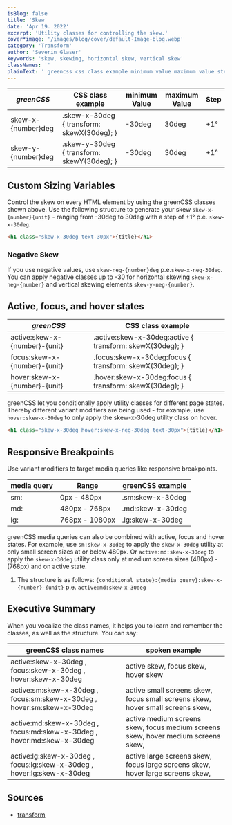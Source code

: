 ```yaml
---
isBlog: false
title: 'Skew'
date: 'Apr 19. 2022'
excerpt: 'Utility classes for controlling the skew.'
cover*image: '/images/blog/cover/default-Image-blog.webp'
category: 'Transform'
author: 'Severin Glaser'
keywords: 'skew, skewing, horizontal skew, vertical skew'
classNames: ''
plainText: ' greencss css class example minimum value maximum value step skew-x number deg skew-x-30deg transform: skewx 30deg ; -30deg 30deg +1° skew-y number deg skew-y-30deg transform: skewy 30deg ; -30deg 30deg +1° custom sizing variables control the skew on every html element by using the greencss classes shown above use the following structure to generate your skew `skew-x number unit ` ranging from -30deg to 30deg with a step of +1° p e `skew-x-30deg`  negative skew if you use negative values use `skew-neg number deg` p e `skew-x-neg-30deg` you can apply negative classes up to -30 for horizontal skewing `skew-x-neg number ` and vertical skewing elements `skew-y-neg number ` active focus and hover states greencss css class example active:skew-x number unit active :skew-x-30deg:active transform: skewx 30deg ; focus:skew-x number unit focus :skew-x-30deg:focus transform: skewx 30deg ; hover:skew-x number unit hover :skew-x-30deg:focus transform: skewx 30deg ; greencss let you conditionally apply utility classes for different page states thereby different variant modifiers are being used for example use `hover:skew-x-30deg` to only apply the skew-x-30deg utility class on hover  responsive breakpoints use variant modifiers to target media queries like responsive breakpoints media query range greencss example sm: 0px 480px sm:skew-x-30deg md: 480px 768px md:skew-x-30deg lg: 768px 1080px lg:skew-x-30deg greencss media queries can also be combined with active focus and hover states for example use `sm:skew-x-30deg` to apply the `skew-x-30deg` utility at only small screen sizes at or below 480px or `active:md:skew-x-30deg` to apply the `skew-x-30deg` utility class only at medium screen sizes 480px 768px and on active state 1 the structure is as follows: ` conditional state : media query :skew-x number unit ` p e `active:md:skew-x-30deg` executive summary when you vocalize the class names it helps you to learn and remember the classes as well as the structure you can say: greencss class names spoken example active:skew-x-30deg focus:skew-x-30deg hover:skew-x-30deg active skew focus skew hover skew active:sm:skew-x-30deg focus:sm:skew-x-30deg hover:sm:skew-x-30deg active small screens skew focus small screens skew hover small screens skew active:md:skew-x-30deg focus:md:skew-x-30deg hover:md:skew-x-30deg active medium screens skew focus medium screens skew hover medium screens skew active:lg:skew-x-30deg focus:lg:skew-x-30deg hover:lg:skew-x-30deg active large screens skew focus large screens skew hover large screens skew sources transform https: developer mozilla org en-us docs web css transform '
---
```


| _greenCSS_         | CSS class example                          | minimum Value | maximum Value | Step |
| ------------------ | ------------------------------------------ | ------------- | ------------- | ---- |
| skew-x-{number}deg | .skew-x-30deg { transform: skewX(30deg); } | -30deg        | 30deg         | +1°  |
| skew-y-{number}deg | .skew-y-30deg { transform: skewY(30deg); } | -30deg        | 30deg         | +1°  |

## Custom Sizing Variables

Control the skew on every HTML element by using the greenCSS classes shown above. Use the following structure to generate your skew `skew-x-{number}{unit}` - ranging from -30deg to 30deg with a step of +1° p.e. `skew-x-30deg`.

```html
<h1 class="skew-x-30deg text-30px">{title}</h1>
```

### Negative Skew

If you use negative values, use `skew-neg-{number}deg` p.e.`skew-x-neg-30deg`. You can apply negative classes up to -30 for horizontal skewing `skew-x-neg-{number}` and vertical skewing elements `skew-y-neg-{number}`.

## Active, focus, and hover states

| _greenCSS_                    | CSS class example                                         |
| ----------------------------- | --------------------------------------------------------- |
| active:skew-x-{number}-{unit} | .active\:skew-x-30deg:active { transform: skewX(30deg); } |
| focus:skew-x-{number}-{unit}  | .focus\:skew-x-30deg:focus { transform: skewX(30deg); }   |
| hover:skew-x-{number}-{unit}  | .hover\:skew-x-30deg:focus { transform: skewX(30deg); }   |

greenCSS let you conditionally apply utility classes for different page states. Thereby different variant modifiers are being used - for example, use `hover:skew-x-30deg` to only apply the skew-x-30deg utility class on hover.

```html
<h1 class="skew-x-30deg hover:skew-x-neg-30deg text-30px">{title}</h1>
```

## Responsive Breakpoints

Use variant modifiers to target media queries like responsive breakpoints.

| media query | Range          | greenCSS example |
| ----------- | -------------- | ---------------- |
| sm:         | 0px - 480px    | .sm:skew-x-30deg |
| md:         | 480px - 768px  | .md:skew-x-30deg |
| lg:         | 768px - 1080px | .lg:skew-x-30deg |

greenCSS media queries can also be combined with active, focus and hover states. For example, use `sm:skew-x-30deg` to apply the `skew-x-30deg` utility at only small screen sizes at or below 480px. Or `active:md:skew-x-30deg` to apply the `skew-x-30deg` utility class only at medium screen sizes (480px) - (768px) and on active state.

1. The structure is as follows: `{conditional state}:{media query}:skew-x-{number}-{unit}` p.e. `active:md:skew-x-30deg`

## Executive Summary

When you vocalize the class names, it helps you to learn and remember the classes, as well as the structure. You can say:

| greenCSS class names                                                   | spoken example                                                                    |
| ---------------------------------------------------------------------- | --------------------------------------------------------------------------------- |
| active:skew-x-30deg , focus:skew-x-30deg , hover:skew-x-30deg          | active skew, focus skew, hover skew                                               |
| active:sm:skew-x-30deg , focus:sm:skew-x-30deg , hover:sm:skew-x-30deg | active small screens skew, focus small screens skew, hover small screens skew,    |
| active:md:skew-x-30deg , focus:md:skew-x-30deg , hover:md:skew-x-30deg | active medium screens skew, focus medium screens skew, hover medium screens skew, |
| active:lg:skew-x-30deg , focus:lg:skew-x-30deg , hover:lg:skew-x-30deg | active large screens skew, focus large screens skew, hover large screens skew,    |

## Sources

- [transform](https://developer.mozilla.org/en-US/docs/Web/CSS/transform)
